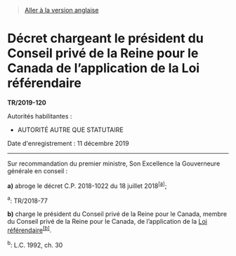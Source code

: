 > [Aller à la version anglaise](/en/Regulations/Statutory%20Instruments/2019/120.md)

# Décret chargeant le président du Conseil privé de la Reine pour le Canada de l’application de la Loi référendaire

**TR/2019-120**

Autorités habilitantes : 
- AUTORITÉ AUTRE QUE STATUTAIRE

Date d'enregistrement : 11 décembre 2019

----------

Sur recommandation du premier ministre, Son Excellence la Gouverneure générale en conseil :

**a)** abroge le décret C.P. 2018-1022 du 18 juillet 2018<sup><a href='#nbp_81000-3-1904_hq_24744'>[a]</a></sup>;

<a name='nbp_81000-3-1904_hq_24744'><sup>a</sup></a>: TR/2018-77<br />



**b)** charge le président du Conseil privé de la Reine pour le Canada, membre du Conseil privé de la Reine pour le Canada, de l’application de la [Loi référendaire](/fr/Lois/Lois%20du%20Canada/1992/ch.%2030.md)<sup><a href='#nbp_81000-3-1909_hq_24750'>[b]</a></sup>.

<a name='nbp_81000-3-1909_hq_24750'><sup>b</sup></a>: L.C. 1992, ch. 30<br />





